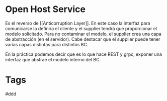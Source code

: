 # Open Host Service
Es el reverso de [[Anticorruption Layer]]. En este caso la interfaz para comunicarse la definira el cliente y el supplier tendrá que proporcionar el modelo solicitado. Para no contaminar el modelo, el supplier crea una capa de abstracción (en el servidor).
Cabe destacar que el supplier puede tener varias capas distintas para distintos BC.

En la práctica podemos decir que es lo que hace REST y grpc, exponer una interfaz que abstrae el modelo interno del BC.

# Tags
#ddd 
